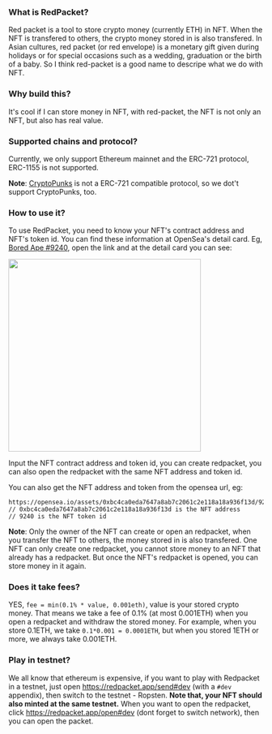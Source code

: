 ### What is RedPacket?

Red packet is a tool to store crypto money (currently ETH) in NFT. When the NFT is transfered to others, the crypto money stored in is also transfered. In Asian cultures, red packet (or red envelope) is a monetary gift given during holidays or for special occasions such as a wedding, graduation or the birth of a baby. So I think red-packet is a good name to descripe what we do with NFT.

### Why build this?
It's cool if I can store money in NFT, with red-packet, the NFT is not only an NFT, but also has real value. 

### Supported chains and protocol?

Currently, we only support Ethereum mainnet and the ERC-721 protocol, ERC-1155 is not supported. 

**Note**: [CryptoPunks](https://opensea.io/collection/cryptopunks) is not a ERC-721 compatible protocol, so we dot't support CryptoPunks, too.

### How to use it?
To use RedPacket, you need to know your NFT's contract address and NFT's token id. You can find these information at OpenSea's detail card. Eg, [Bored Ape #9240](https://opensea.io/assets/0xbc4ca0eda7647a8ab7c2061c2e118a18a936f13d/9240), open the link and at the detail card you can see:

<img src="https://i.imgur.com/PVrDBQn.png" width="380" />

Input the NFT contract address and token id, you can create redpacket, you can also open the redpacket with the same NFT address and token id. 

You can also get the NFT address and token from the opensea url, eg: 

```
https://opensea.io/assets/0xbc4ca0eda7647a8ab7c2061c2e118a18a936f13d/9240
// 0xbc4ca0eda7647a8ab7c2061c2e118a18a936f13d is the NFT address
// 9240 is the NFT token id
```

**Note**: Only the owner of the NFT can create or open an redpacket, when you transfer the NFT to others, the money stored in is also transfered. One NFT can only create one redpacket, you cannot store money to an NFT that already has a redpacket. But once the NFT's redpacket is opened, you can store money in it again.

### Does it take fees?

YES, `fee = min(0.1% * value, 0.001eth)`, value is your stored crypto money. That means we take a fee of 0.1% (at most 0.001ETH) when you open a redpacket and withdraw the stored money. For example, when you store 0.1ETH, we take `0.1*0.001 = 0.0001ETH`, but when you stored 1ETH or more, we always take 0.001ETH.

### Play in testnet?

We all know that ethereum is expensive, if you want to play with Redpacket in a testnet, just open https://redpacket.app/send#dev (with a `#dev` appendix), then switch to the testnet - Ropsten. **Note that, your NFT should also minted at the same testnet.** When you want to open the redpacket, click https://redpacket.app/open#dev (dont forget to switch network), then you can open the packet. 




